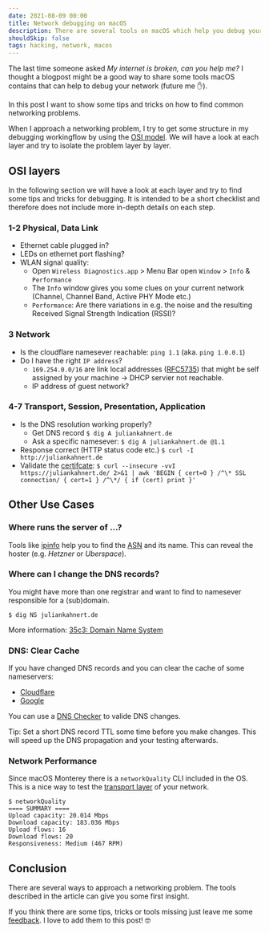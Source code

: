 ```yaml
---
date: 2021-08-09 00:00
title: Network debugging on macOS
description: There are several tools on macOS which help you debug your network connection. Let's have a look at them while creating a checklist for your next debugging session.
shouldSkip: false
tags: hacking, network, macos
---
```


The last time someone asked _My internet is broken, can you help me?_ I thought a blogpost might be a good way to share some tools macOS contains that can help to debug your network (future me ✋).

In this post I want to show some tips and tricks on how to find common networking problems.

When I approach a networking problem, I try to get some structure in my debugging workingflow by using the [OSI model](https://en.wikipedia.org/wiki/OSI_model).
We will have a look at each layer and try to isolate the problem layer by layer.

## OSI layers

In the following section we will have a look at each layer and try to find some tips and tricks for debugging.
It is intended to be a short checklist and therefore does not include more in-depth details on each step.

### **1-2** Physical, Data Link

- Ethernet cable plugged in?
- LEDs on ethernet port flashing?
- WLAN signal quality:
  - Open `Wireless Diagnostics.app` > Menu Bar open `Window` > `Info` & `Performance`
  - The `Info` window gives you some clues on your current network (Channel, Channel Band, Active PHY Mode etc.)
  - `Performance`: Are there variations in e.g. the noise and the resulting Received Signal Strength Indication (RSSI)?

### **3** Network

- Is the cloudflare namesever reachable: `ping 1.1` (aka. `ping 1.0.0.1`)
- Do I have the right `IP address`?
  - `169.254.0.0/16` are link local addresses ([RFC5735](https://datatracker.ietf.org/doc/html/rfc5735)) that might be self assigned by your machine -> DHCP servier not reachable.
  - IP address of guest network?

### **4-7** Transport, Session, Presentation, Application

- Is the DNS resolution working properly?
  - Get DNS record `$ dig A juliankahnert.de`
  - Ask a specific namesever: `$ dig A juliankahnert.de @1.1`
- Response correct (HTTP status code etc.) `$ curl -I http://juliankahnert.de`
- Validate the [certifcate](https://serverfault.com/a/749381):
  `$ curl --insecure -vvI https://juliankahnert.de/ 2>&1 | awk 'BEGIN { cert=0 } /^\* SSL connection/ { cert=1 } /^\*/ { if (cert) print }'`

## Other Use Cases

### Where runs the server of ...?

Tools like [ipinfo](https://ipinfo.io) help you to find the [ASN](<https://en.wikipedia.org/wiki/Autonomous_system_(Internet)>) and its name.
This can reveal the hoster (e.g. _Hetzner_ or _Uberspace_).

### Where can I change the DNS records?

You might have more than one registrar and want to find to namesever responsible for a (sub)domain.

```
$ dig NS juliankahnert.de
```

More information: [35c3: Domain Name System](https://media.ccc.de/v/35c3-9674-domain_name_system)

### DNS: Clear Cache

If you have changed DNS records and you can clear the cache of some nameservers:

- [Cloudflare](https://1.1.1.1/purge-cache/)
- [Google](https://developers.google.com/speed/public-dns/cache)

You can use a [DNS Checker](https://dnschecker.org) to valide DNS changes.

Tip: Set a short DNS record TTL some time before you make changes. This will speed up the DNS propagation and your testing afterwards.

### Network Performance

Since macOS Monterey there is a `networkQuality` CLI included in the OS.
This is a nice way to test the [transport layer](https://danpetrov.xyz/macos/2021/11/14/analysing-network-quality-macos.html) of your network.

```
$ networkQuality
==== SUMMARY ====
Upload capacity: 20.014 Mbps
Download capacity: 183.036 Mbps
Upload flows: 16
Download flows: 20
Responsiveness: Medium (467 RPM)
```

## Conclusion

There are several ways to approach a networking problem.
The tools described in the article can give you some first insight.

If you think there are some tips, tricks or tools missing just leave me some [feedback](mailto:feedback@juliankahnert.de).
I love to add them to this post! 🤓
